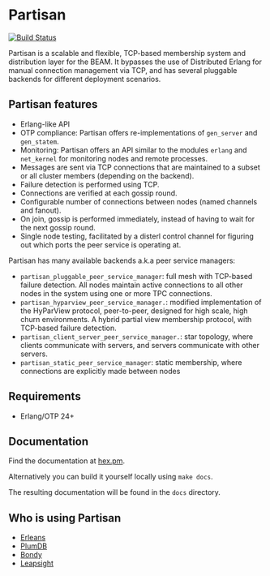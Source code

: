 # Partisan

[![Build Status](https://travis-ci.org/lasp-lang/partisan.svg?branch=master)](https://travis-ci.org/lasp-lang/partisan)

Partisan is a scalable and flexible, TCP-based membership system and distribution layer for the BEAM. It bypasses the use of Distributed Erlang for manual connection management via TCP, and has several pluggable backends for different deployment scenarios.


## Partisan features

* Erlang-like API
* OTP compliance: Partisan offers re-implementations of `gen_server` and `gen_statem`.
* Monitoring: Partisan offers an API similar to the modules `erlang` and `net_kernel` for monitoring nodes and remote processes.
* Messages are sent via TCP connections that are maintained to a subset or all cluster members (depending on the backend).
* Failure detection is performed using TCP.
* Connections are verified at each gossip round.
* Configurable number of connections between nodes (named channels and fanout).
* On join, gossip is performed immediately, instead of having to wait for the next gossip round.
* Single node testing, facilitated by a disterl control channel for figuring out which ports the peer service is operating at.

Partisan has many available backends a.k.a peer service managers:

* `partisan_pluggable_peer_service_manager`: full mesh with TCP-based failure detection. All nodes maintain active connections to all other nodes in the system using one or more TPC connections.
* `partisan_hyparview_peer_service_manager.`: modified implementation of the HyParView protocol, peer-to-peer, designed for high scale, high churn environments. A hybrid partial view membership protocol, with TCP-based failure detection.
* `partisan_client_server_peer_service_manager.`: star topology, where clients communicate with servers, and servers communicate with other servers.
* `partisan_static_peer_service_manager`: static membership, where connections are explicitly made between nodes

## Requirements

* Erlang/OTP 24+


## Documentation
Find the documentation at [hex.pm](https://hex.pm).

Alternatively you can build it yourself locally using `make docs`.

The resulting documentation will be found in the `docs` directory.


## Who is using Partisan

* [Erleans](https://github.com/erleans/erleans)
* [PlumDB](https://github.com/Leapsight/plum_db)
* [Bondy](https://github.com/bondy-io/bondy)
* [Leapsight](https://www.leapsight.com)

